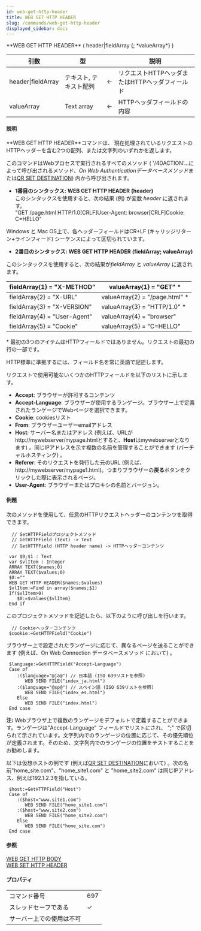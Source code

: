 ```yaml
---
id: web-get-http-header
title: WEB GET HTTP HEADER
slug: /commands/web-get-http-header
displayed_sidebar: docs
---
```


<!--REF #_command_.WEB GET HTTP HEADER.Syntax-->**WEB GET HTTP HEADER** ( header|fieldArray {; *valueArray*} )<!-- END REF-->
<!--REF #_command_.WEB GET HTTP HEADER.Params-->
| 引数 | 型 |  | 説明 |
| --- | --- | --- | --- |
| header&#124;fieldArray | テキスト, テキスト配列 | &#8592; | リクエストHTTPヘッダまたはHTTPヘッダフィールド |
| valueArray | Text array | &#8592; | HTTPヘッダフィールドの内容 |

<!-- END REF-->

#### 説明 

<!--REF #_command_.WEB GET HTTP HEADER.Summary-->**WEB GET HTTP HEADER**コマンドは、 現在処理されているリクエストのHTTPヘッダーを含む2つの配列、または文字列のいずれかを返します。<!-- END REF--> 

 このコマンドはWebプロセスで実行されるすべてのメソッド ( '/4DACTION'...によって呼び出されるメソッド、*On Web Authenticationデータベースメソッド*または[QR SET DESTINATION](qr-set-destination.md)) 内から呼び出されます。
* **1番目のシンタックス:** **WEB GET HTTP HEADER** **(header)**  
このシンタックスを使用すると、次の結果 (例) が変数 *header* に返されます。  
"GET /page.html HTTP/1.0\[CRLF\]User-Agent: browser\[CRLF\]Cookie: C=HELLO"

Windows と Mac OS上で、各ヘッダーフィールドはCR+LF (キャリッジリターン+ラインフィード) シーケンスによって区切られています。

* **2番目のシンタックス:** **WEB GET HTTP HEADER** **(fieldArray; valueArray)**  
    
このシンタックスを使用すると、次の結果が*fieldArray* と *valueArray* に返されます。  
    
| fieldArray{1} = "X-METHOD"   | valueArray{1} = "GET" \*        |  
| ---------------------------- | ------------------------------- |  
| fieldArray{2} = "X-URL"      | valueArray{2} = "/page.html" \* |  
| fieldArray{3} = "X-VERSION"  | valueArray{3} = "HTTP/1.0" \*   |  
| fieldArray{4} = "User-Agent" | valueArray{4} = "browser"       |  
| fieldArray{5} = "Cookie"     | valueArray{5} = "C=HELLO"       |  
    
    
\* 最初の3つのアイテムはHTTPフィールドではありません。リクエストの最初の行の一部です。

HTTP標準に準拠するには、フィールド名を常に英語で記述します。

リクエストで使用可能ないくつかのHTTPフィールドを以下のリストに示します。

* **Accept**: ブラウザーが許可するコンテンツ
* **Accept-Language**: ブラウザーが使用するランゲージ。ブラウザー上で定義されたランゲージでWebページを選択できます。
* **Cookie**: cookiesリスト
* **From**: ブラウザーユーザーemailアドレス
* **Host**: サーバー名またはアドレス (例えば、URLがhttp://mywebserver/mypage.htmlとすると、**Host**はmywebserverとなります) 。同じIPアドレスを示す複数の名前を管理することができます (バーチャルホスティング) 。
* **Referer**: そのリクエストを発行した元のURL (例えば、http://mywebserver/mypage1.html)。つまりブラウザーの**戻る**ボタンをクリックした際に表示されるページ。
* **User-Agent**: ブラウザーまたはプロキシの名前とバージョン。

#### 例題 

次のメソッドを使用して、任意のHTTPリクエストヘッダーのコンテンツを取得できます。

```4d
  // GetHTTPFieldプロジェクトメソッド
  // GetHTTPField (Text) -> Text
  // GetHTTPField (HTTP header name) -> HTTPヘッダーコンテンツ
 
 var $0;$1 : Text
 var $vlItem : Integer
 ARRAY TEXT($names;0)
 ARRAY TEXT($values;0)
 $0:=""
 WEB GET HTTP HEADER($names;$values)
 $vlItem:=Find in array($names;$1)
 If($vlItem>0)
    $0:=$values{$vlItem}
 End if
```
  
  
このプロジェクトメソッドを記述したら、以下のように呼び出しを行います。  

```4d
  // Cookieヘッダーコンテンツ
 $cookie:=GetHTTPField("Cookie")
```
  
  
ブラウザー上で設定されたランゲージに応じて、異なるページを送ることができます (例えば、On Web Connection データベースメソッド において) 。  

```4d
 $language:=GetHTTPField("Accept-Language")
 Case of
    :($language="@ja@") // 日本語 (ISO 639リストを参照)
       WEB SEND FILE("index_ja.html")
    :($language="@sp@") // スペイン語 (ISO 639リストを参照)
       WEB SEND FILE("index_es.html")
    Else
       WEB SEND FILE("index.html")
 End case
```

**注:** Webブラウザ上で複数のランゲージをデフォルトで定義することができます。ランゲージは"Accept-Language" フィールドでリストにされ、 ";" で区切られて示されています。文字列内でのランゲージの位置に応じて、その優先順位が定義されます。そのため、文字列内でのランゲージの位置をテストすることをお勧めします。

 以下は仮想ホストの例です (例えば[QR SET DESTINATION](qr-set-destination.md)において) 。次の名前"home\_site.com"、"home\_site1.com" と "home\_site2.com" は同じIPアドレス、例えば192.1.2.3を指している。  

```4d
 $host:=GetHTTPField("Host")
 Case of
    :($host="www.site1.com")
       WEB SEND FILE("home_site1.com")
    :($host="www.site2.com")
       WEB SEND FILE("home_site2.com")
    Else
       WEB SEND FILE("home_site.com")
 End case
```

#### 参照 

[WEB GET HTTP BODY](web-get-http-body.md)  
[WEB SET HTTP HEADER](web-set-http-header.md)  

#### プロパティ
|  |  |
| --- | --- |
| コマンド番号 | 697 |
| スレッドセーフである | &check; |
| サーバー上での使用は不可 ||



